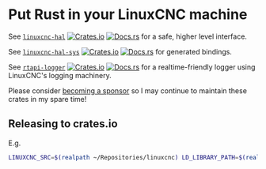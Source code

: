 # Put Rust in your LinuxCNC machine

See [`linuxcnc-hal`](./linuxcnc-hal)
[![Crates.io](https://img.shields.io/crates/v/linuxcnc-hal.svg)](https://crates.io/crates/linuxcnc-hal)
[![Docs.rs](https://docs.rs/linuxcnc-hal/badge.svg)](https://docs.rs/linuxcnc-hal) for a safe,
higher level interface.

See [`linuxcnc-hal-sys`](./linuxcnc-hal-sys)
[![Crates.io](https://img.shields.io/crates/v/linuxcnc-hal-sys.svg)](https://crates.io/crates/linuxcnc-hal-sys)
[![Docs.rs](https://docs.rs/linuxcnc-hal-sys/badge.svg)](https://docs.rs/linuxcnc-hal-sys) for
generated bindings.

See [`rtapi-logger`](./rtapi-logger)
[![Crates.io](https://img.shields.io/crates/v/rtapi-logger.svg)](https://crates.io/crates/rtapi-logger)
[![Docs.rs](https://docs.rs/rtapi-logger/badge.svg)](https://docs.rs/rtapi-logger) for a
realtime-friendly logger using LinuxCNC's logging machinery.

Please consider [becoming a sponsor](https://github.com/sponsors/jamwaffles/) so I may continue to
maintain these crates in my spare time!

## Releasing to crates.io

E.g.

```bash
LINUXCNC_SRC=$(realpath ~/Repositories/linuxcnc) LD_LIBRARY_PATH=$(realpath ~/Repositories/linuxcnc/lib) cargo release -p rtapi-logger
```
